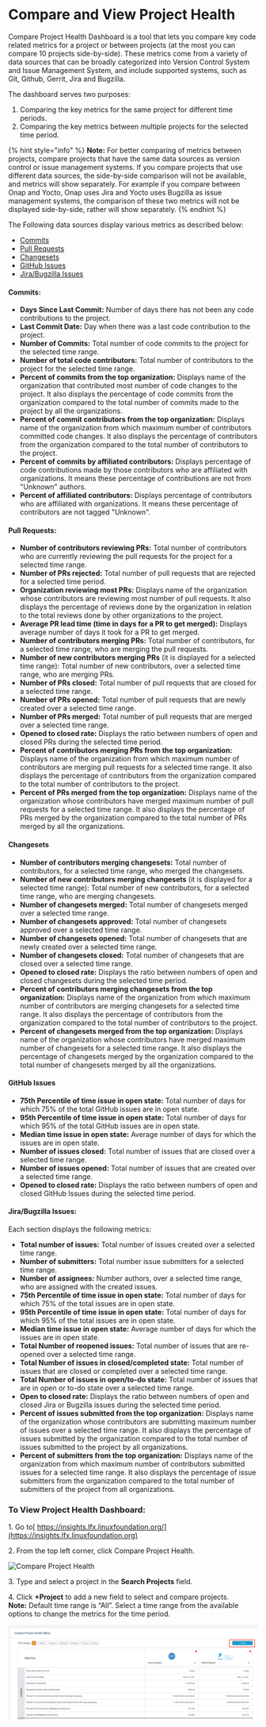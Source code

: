 # Compare and View Project Health

Compare Project Health Dashboard is a tool that lets you compare key code related metrics for a project or between projects (at the most you can compare 10 projects side-by-side). These metrics come from a variety of data sources that can be broadly categorized into Version Control System and Issue Management System, and include supported systems, such as Git, Github, Gerrit, Jira and Bugzilla.

The dashboard serves two purposes:

1. Comparing the key metrics for the same project for different time periods.
2. Comparing the key metrics between multiple projects for the selected time period.

{% hint style="info" %}
**Note:** For better comparing of metrics between projects, compare projects that have the same data sources as version control or issue management systems. If you compare projects that use different data sources, the side-by-side comparison will not be available, and metrics will show separately. For example if you compare between Onap and Yocto, Onap uses Jira and Yocto uses Bugzilla as issue management systems, the comparison of these two metrics will not be displayed side-by-side, rather will show separately.
{% endhint %}

The Following data sources display various metrics as described below:

* [Commits](compare-and-view-project-health.md#commits)
* [Pull Requests](compare-and-view-project-health.md#pull-requests)
* [Changesets](compare-and-view-project-health.md#changesets)
* [GitHub Issues](compare-and-view-project-health.md#github-issues)
* [Jira/Bugzilla Issues](compare-and-view-project-health.md#jira-bugzilla-issues)

#### **Commits:**

* **Days Since Last Commit:** Number of days there has not been any code contributions to the project.
* **Last Commit Date:** Day when there was a last code contribution to the project.
* **Number of Commits:** Total number of code commits to the project for the selected time range.
* **Number of total code contributors:** Total number of contributors to the project for the selected time range.
* **Percent of commits from the top organization:** Displays name of the organization that contributed most number of code changes to the project. It also displays the percentage of code commits from the organization compared to the total number of commits made to the project by all the organizations.
* **Percent of commit contributors from the top organization:** Displays name of the organization from which maximum number of contributors committed code changes. It also displays the percentage of contributors from the organization compared to the total number of contributors to the project.
* **Percent of commits by affiliated contributors:** Displays percentage of code contributions made by those contributors who are affiliated with organizations. It means these percentage of contributions are not from "Unknown" authors.
* **Percent of affiliated contributors:** Displays percentage of contributors who are affiliated with organizations. It means these percentage of contributors are not tagged "Unknown".

#### **Pull Requests:**

* **Number of contributors reviewing PRs:** Total number of contributors who are currently reviewing the pull requests for the project for a selected time range.
* **Number of PRs rejected:** Total number of pull requests that are rejected for a selected time period.
* **Organization reviewing most PRs:** Displays name of the organization whose contributors are reviewing most number of pull requests. It also displays the percentage of reviews done by the organization in relation to the total reviews done by other organizations to the project.
* **Average PR lead time (time in days for a PR to get merged):** Displays average number of days it took for a PR to get merged.
* **Number of contributors merging PRs:** Total number of contributors, for a selected time range, who are merging the pull requests.
* **Number of new contributors merging PRs** (it is displayed for a selected time range): Total number of new contributors, over a selected time range, who are merging PRs.
* **Number of PRs closed:** Total number of pull requests that are closed for a selected time range.
* **Number of PRs opened:** Total number of pull requests that are newly created over a selected time range.
* **Number of PRs merged:** Total number of pull requests that are merged over a selected time range.
* **Opened to closed rate:** Displays the ratio between numbers of open and closed PRs during the selected time period.
* **Percent of contributors merging PRs from the top organization:** Displays name of the organization from which maximum number of contributors are merging pull requests for a selected time range. It also displays the percentage of contributors from the organization compared to the total number of contributors to the project.
* **Percent of PRs merged from the top organization:** Displays name of the organization whose contributors have merged maximum number of pull requests for a selected time range. It also displays the percentage of PRs merged by the organization compared to the total number of PRs merged by all the organizations.

#### **Changesets**

* **Number of contributors merging changesets:** Total number of contributors, for a selected time range, who merged the changesets.
* **Number of new contributors merging changesets** (it is displayed for a selected time range): Total number of new contributors, for a selected time range, who are merging changesets.
* **Number of changesets merged:** Total number of changesets merged over a selected time range.
* **Number of changesets approved:** Total number of changesets approved over a selected time range.
* **Number of changesets opened:** Total number of changesets that are newly created over a selected time range.
* **Number of changesets closed:** Total number of changesets that are closed over a selected time range.
* **Opened to closed rate:** Displays the ratio between numbers of open and closed changesets during the selected time period.
* **Percent of contributors merging changesets from the top organization:** Displays name of the organization from which maximum number of contributors are merging changesets for a selected time range. It also displays the percentage of contributors from the organization compared to the total number of contributors to the project.
* **Percent of changesets merged from the top organization:** Displays name of the organization whose contributors have merged maximum number of changesets for a selected time range. It also displays the percentage of changesets merged by the organization compared to the total number of changesets merged by all the organizations.

#### **GitHub Issues**

* **75th Percentile of time issue in open state:** Total number of days for which 75% of the total GitHub issues are in open state.
* **95th Percentile of time issue in open state:** Total number of days for which 95% of the total GitHub issues are in open state.
* **Median time issue in open state:** Average number of days for which the issues are in open state.
* **Number of issues closed:** Total number of issues that are closed over a selected time range.
* **Number of issues opened:** Total number of issues that are created over a selected time range.
* **Opened to closed rate:** Displays the ratio between numbers of open and closed GitHub Issues during the selected time period.

#### **Jira/Bugzilla Issues:**

Each section displays the following metrics:

* **Total number of issues:** Total number of issues created over a selected time range.
* **Number of submitters:** Total number issue submitters for a selected time range.
* **Number of assignees:** Number authors, over a selected time range, who are assigned with the created issues.
* **75th Percentile of time issue in open state:** Total number of days for which 75% of the total issues are in open state.
* **95th Percentile of time issue in open state:** Total number of days for which 95% of the total issues are in open state.
* **Median time issue in open state:** Average number of days for which the issues are in open state.
* **Total Number of reopened issues:** Total number of issues that are re-opened over a selected time range.
* **Total Number of issues in closed/completed state:** Total number of issues that are closed or completed over a selected time range.
* **Total Number of issues in open/to-do state:** Total number of issues that are in open or to-do state over a selected time range.
* **Open to closed rate:** Displays the ratio between numbers of open and closed Jira or Bugzilla issues during the selected time period.
* **Percent of issues submitted from the top organization:** Displays name of the organization whose contributors are submitting maximum number of issues over a selected time range. It also displays the percentage of issues submitted by the organization compared to the total number of issues submitted to the project by all organizations.
* **Percent of submitters from the top organization:** Displays name of the organization from which maximum number of contributors submitted issues for a selected time range. It also displays the percentage of issue submitters from the organization compared to the total number of submitters of the project from all organizations.

### **To View Project Health Dashboard:**

&#x20;1\. Go to[ https://insights.lfx.linuxfoundation.org/](https://insights.lfx.linuxfoundation.org)

2\. From the top left corner, click Compare Project Health.

![Compare Project Health](https://lh5.googleusercontent.com/jkn4-dxyPJSXTkbZKrpvsv56tnE8v0Alhsfc5\_1Ok\_P8MHuD-hMPhVx8Q\_nw8U42RgIDJrooQ1n6SmODF4VcYIGbfCJXxFHN\_i1yc8X4-acn0fgHRxRz3zAXbCMbp33ekFlul0i2)

3\. Type and select a project in the **Search Projects** field.

4\. Click **+Project** to add a new field to select and compare projects. \
**Note:** Default time range is “All”. Select a time range from the available options to change the metrics for the time period.

![Compare Project Health](<../.gitbook/assets/compare project health.png>)

